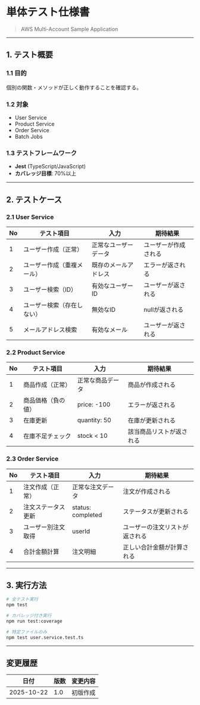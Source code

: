 # 単体テスト仕様書

> AWS Multi-Account Sample Application

---

## 1. テスト概要

### 1.1 目的
個別の関数・メソッドが正しく動作することを確認する。

### 1.2 対象
- User Service
- Product Service
- Order Service
- Batch Jobs

### 1.3 テストフレームワーク
- **Jest** (TypeScript/JavaScript)
- **カバレッジ目標**: 70%以上

---

## 2. テストケース

### 2.1 User Service

| No | テスト項目 | 入力 | 期待結果 |
|----|----------|------|---------|
| 1 | ユーザー作成（正常） | 正常なユーザーデータ | ユーザーが作成される |
| 2 | ユーザー作成（重複メール） | 既存のメールアドレス | エラーが返される |
| 3 | ユーザー検索（ID） | 有効なユーザーID | ユーザーが返される |
| 4 | ユーザー検索（存在しない） | 無効なID | nullが返される |
| 5 | メールアドレス検索 | 有効なメール | ユーザーが返される |

### 2.2 Product Service

| No | テスト項目 | 入力 | 期待結果 |
|----|----------|------|---------|
| 1 | 商品作成（正常） | 正常な商品データ | 商品が作成される |
| 2 | 商品価格（負の値） | price: -100 | エラーが返される |
| 3 | 在庫更新 | quantity: 50 | 在庫が更新される |
| 4 | 在庫不足チェック | stock < 10 | 該当商品リストが返される |

### 2.3 Order Service

| No | テスト項目 | 入力 | 期待結果 |
|----|----------|------|---------|
| 1 | 注文作成（正常） | 正常な注文データ | 注文が作成される |
| 2 | 注文ステータス更新 | status: completed | ステータスが更新される |
| 3 | ユーザー別注文取得 | userId | ユーザーの注文リストが返される |
| 4 | 合計金額計算 | 注文明細 | 正しい合計金額が計算される |

---

## 3. 実行方法

```bash
# 全テスト実行
npm test

# カバレッジ付き実行
npm run test:coverage

# 特定ファイルのみ
npm test user.service.test.ts
```

---

## 変更履歴

| 日付 | 版数 | 変更内容 |
|------|------|----------|
| 2025-10-22 | 1.0 | 初版作成 |
